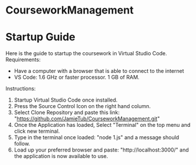# CourseworkManagement
<h1>Startup Guide</h1>

Here is the guide to startup the coursework in Virtual Studio Code.
Requirements:
- Have a computer with a browser that is able to connect to the internet
- VS Code: 1.6 GHz or faster processor. 1 GB of RAM.

Instructions:
1) Startup Virtual Studio Code once installed.
2) Press the Source Control Icon on the right hand column.
3) Select Clone Repository and paste this link: "https://github.com/JamieTub/CourseworkManagement.git"
4) Once the Application has loaded, Select "Terminal" on the top menu and click new terminal.
5) Type in the terminal once loaded: "node 1.js" and a message should follow.
6) Load up your preferred browser and paste: "http://localhost:3000/" and the application is now available to use.

